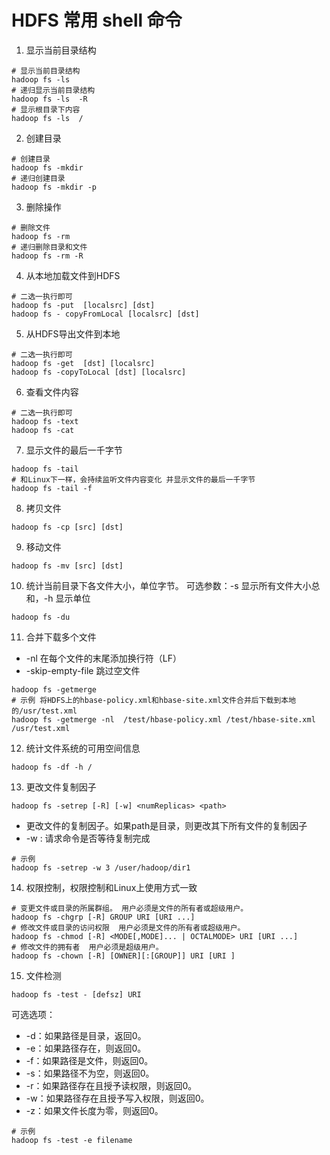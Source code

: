 # HDFS 常用 shell 命令

1. 显示当前目录结构

```shell
# 显示当前目录结构
hadoop fs -ls  
# 递归显示当前目录结构
hadoop fs -ls  -R 
# 显示根目录下内容
hadoop fs -ls  /
```

2. 创建目录

```shell
# 创建目录
hadoop fs -mkdir 
# 递归创建目录
hadoop fs -mkdir -p  
```

3. 删除操作

```shell
# 删除文件
hadoop fs -rm
# 递归删除目录和文件
hadoop fs -rm -R 
```

4. 从本地加载文件到HDFS

```shell
# 二选一执行即可
hadoop fs -put  [localsrc] [dst] 
hadoop fs - copyFromLocal [localsrc] [dst] 
```


5. 从HDFS导出文件到本地

```shell
# 二选一执行即可
hadoop fs -get  [dst] [localsrc] 
hadoop fs -copyToLocal [dst] [localsrc] 
```

6. 查看文件内容

```shell
# 二选一执行即可
hadoop fs -text 
hadoop fs -cat  
```

7. 显示文件的最后一千字节

```shell
hadoop fs -tail
# 和Linux下一样，会持续监听文件内容变化 并显示文件的最后一千字节
hadoop fs -tail -f
```

8. 拷贝文件

```shell
hadoop fs -cp [src] [dst]
```

9. 移动文件

```shell
hadoop fs -mv [src] [dst] 
```


10. 统计当前目录下各文件大小，单位字节。 可选参数：-s 显示所有文件大小总和，-h 显示单位

```shell
hadoop fs -du 
```

11. 合并下载多个文件
+ -nl  在每个文件的末尾添加换行符（LF）
+ -skip-empty-file 跳过空文件

```shell
hadoop fs -getmerge
# 示例 将HDFS上的hbase-policy.xml和hbase-site.xml文件合并后下载到本地的/usr/test.xml
hadoop fs -getmerge -nl  /test/hbase-policy.xml /test/hbase-site.xml /usr/test.xml
```

12. 统计文件系统的可用空间信息

```shell
hadoop fs -df -h /
```

13. 更改文件复制因子
```shell
hadoop fs -setrep [-R] [-w] <numReplicas> <path>
```
+ 更改文件的复制因子。如果path是目录，则更改其下所有文件的复制因子
+ -w : 请求命令是否等待复制完成

```shell
# 示例
hadoop fs -setrep -w 3 /user/hadoop/dir1
```

14. 权限控制，权限控制和Linux上使用方式一致
```shell
# 变更文件或目录的所属群组。 用户必须是文件的所有者或超级用户。
hadoop fs -chgrp [-R] GROUP URI [URI ...]
# 修改文件或目录的访问权限  用户必须是文件的所有者或超级用户。
hadoop fs -chmod [-R] <MODE[,MODE]... | OCTALMODE> URI [URI ...]
# 修改文件的拥有者  用户必须是超级用户。
hadoop fs -chown [-R] [OWNER][:[GROUP]] URI [URI ]
```

15. 文件检测
```shell
hadoop fs -test - [defsz] URI
```
可选选项：
+ -d：如果路径是目录，返回0。
+ -e：如果路径存在，则返回0。
+ -f：如果路径是文件，则返回0。
+ -s：如果路径不为空，则返回0。
+ -r：如果路径存在且授予读权限，则返回0。
+ -w：如果路径存在且授予写入权限，则返回0。
+ -z：如果文件长度为零，则返回0。

```shell
# 示例
hadoop fs -test -e filename
```